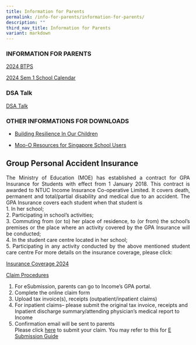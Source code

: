 ```yaml
---
title: Information for Parents
permalink: /info-for-parents/information-for-parents/
description: ""
third_nav_title: Information for Parents
variant: markdown
---
```

### INFORMATION FOR PARENTS

[2024 BTPS](/files/2024/BTPS_2024.pdf)

[2024 Sem 1 School Calendar](/files/2024/BTPS_School_Calendar_2024_Sem1.pdf)

### DSA Talk
[DSA Talk](/files/2024/DSA_Talk_2024.pdf)


### OTHER INFORMATIONS FOR DOWNLOADS
* [Building Resilience In Our Children](/files/2022/Informations/Building%20Resilience%20in%20Our%20Children.pdf)

* [Moo-O Resources for Singapore School Users](https://plus.moo-o.com/sgschools)




<h2>Group Personal Accident Insurance</h2>
<p align="justify">
The Ministry of Education (MOE) has established a contract for GPA Insurance for Students with effect from 1 January 2018. This contract is awarded to NTUC Income Insurance Co-operative Limited. It covers death, permanent and total/partial disability and medical due to an accident. The GPA Insurance covers each student when that student is<br>
1.	In her school;<br>
2.	Participating in school’s activities;<br>
3.	Commuting from (or to) her place of residence, to (or from) the school’s premises or the place where an activity covered by the GPA Insurance will be conducted;<br>
4.	In the student care centre located in her school;<br>
5.	Participating in any activity conducted by the above mentioned student care centre
For more details on the insurance coverage, please click: </p>

  [Insurance Coverage 2024](/files/Product_Fact_Sheet_Year_2024.pdf)  

<u>Claim Procedures</u><br>
1.	For eSubmission, parents can go to Income’s GPA portal.<br>
2.	Complete the online claim form<br>
3.	Upload tax invoice(s), receipts (outpatient/inpatient claims)<br>
4.	For inpatient claims– please submit the original tax invoice, receipts and Inpatient discharge summary/attending physician’s medical report to Income<br>
5.	Confirmation email will be sent to parents<br>
Please click [here](https://studentgpa.incomegroupins.com.sg/#/) to submit your claim. You may refer to this for  [E Submission Guide](/files/2023/E_Submission_Guide.pdf)